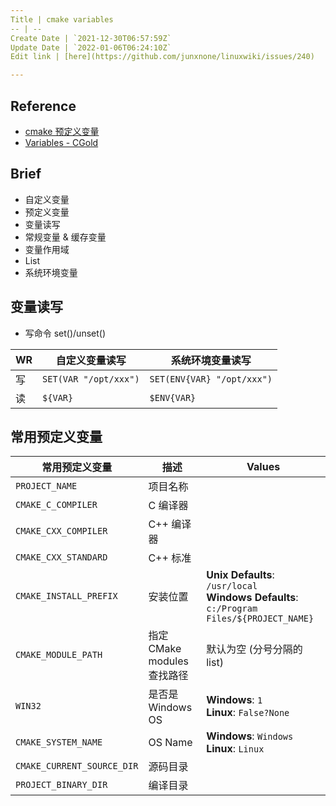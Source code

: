 ```yaml
---
Title | cmake variables
-- | --
Create Date | `2021-12-30T06:57:59Z`
Update Date | `2022-01-06T06:24:10Z`
Edit link | [here](https://github.com/junxnone/linuxwiki/issues/240)

---
```

## Reference
- [cmake 预定义变量](https://cmake.org/cmake/help/latest/manual/cmake-variables.7.html)
- [Variables - CGold](https://cgold.readthedocs.io/en/latest/tutorials/variables.html)

## Brief
- 自定义变量
- 预定义变量
- 变量读写
- 常规变量 & 缓存变量
- 变量作用域
- List
- 系统环境变量

## 变量读写
- 写命令 set()/unset()

WR | 自定义变量读写 | 系统环境变量读写
-- | -- | --
写 | `SET(VAR "/opt/xxx")` | `SET(ENV{VAR} "/opt/xxx")`
读 | `${VAR}` | `$ENV{VAR}`


## 常用预定义变量

常用预定义变量 | 描述 | Values
-- | -- | --
`PROJECT_NAME` | 项目名称
`CMAKE_C_COMPILER` | C 编译器
`CMAKE_CXX_COMPILER` | C++ 编译器
`CMAKE_CXX_STANDARD` | C++ 标准
`CMAKE_INSTALL_PREFIX` | 安装位置 | **Unix Defaults**: `/usr/local` <br>**Windows Defaults**: `c:/Program Files/${PROJECT_NAME}`
`CMAKE_MODULE_PATH` | 指定 CMake modules 查找路径 | 默认为空 (分号分隔的 list)
`WIN32` | 是否是 Windows OS | **Windows**: `1` <br>**Linux**: `False?None`
`CMAKE_SYSTEM_NAME` | OS Name | **Windows**: `Windows` <br>**Linux**: `Linux`
`CMAKE_CURRENT_SOURCE_DIR` | 源码目录
`PROJECT_BINARY_DIR` | 编译目录
